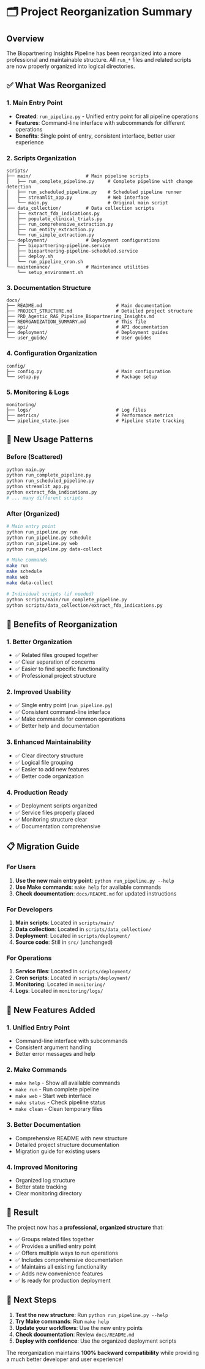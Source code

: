 # 🗂️ Project Reorganization Summary

## Overview

The Biopartnering Insights Pipeline has been reorganized into a more professional and maintainable structure. All `run_*` files and related scripts are now properly organized into logical directories.

## ✅ What Was Reorganized

### 1. **Main Entry Point**
- **Created**: `run_pipeline.py` - Unified entry point for all pipeline operations
- **Features**: Command-line interface with subcommands for different operations
- **Benefits**: Single point of entry, consistent interface, better user experience

### 2. **Scripts Organization**
```
scripts/
├── main/                    # Main pipeline scripts
│   ├── run_complete_pipeline.py     # Complete pipeline with change detection
│   ├── run_scheduled_pipeline.py    # Scheduled pipeline runner
│   ├── streamlit_app.py             # Web interface
│   └── main.py                      # Original main script
├── data_collection/         # Data collection scripts
│   ├── extract_fda_indications.py
│   ├── populate_clinical_trials.py
│   ├── run_comprehensive_extraction.py
│   ├── run_entity_extraction.py
│   └── run_simple_extraction.py
├── deployment/              # Deployment configurations
│   ├── biopartnering-pipeline.service
│   ├── biopartnering-pipeline-scheduled.service
│   ├── deploy.sh
│   └── run_pipeline_cron.sh
└── maintenance/             # Maintenance utilities
    └── setup_environment.sh
```

### 3. **Documentation Structure**
```
docs/
├── README.md                           # Main documentation
├── PROJECT_STRUCTURE.md                # Detailed project structure
├── PRD_Agentic_RAG_Pipeline_Biopartnering_Insights.md
├── REORGANIZATION_SUMMARY.md           # This file
├── api/                                # API documentation
├── deployment/                         # Deployment guides
└── user_guide/                         # User guides
```

### 4. **Configuration Organization**
```
config/
├── config.py                           # Main configuration
└── setup.py                            # Package setup
```

### 5. **Monitoring & Logs**
```
monitoring/
├── logs/                               # Log files
├── metrics/                            # Performance metrics
└── pipeline_state.json                 # Pipeline state tracking
```

## 🚀 New Usage Patterns

### Before (Scattered)
```bash
python main.py
python run_complete_pipeline.py
python run_scheduled_pipeline.py
python streamlit_app.py
python extract_fda_indications.py
# ... many different scripts
```

### After (Organized)
```bash
# Main entry point
python run_pipeline.py run
python run_pipeline.py schedule
python run_pipeline.py web
python run_pipeline.py data-collect

# Make commands
make run
make schedule
make web
make data-collect

# Individual scripts (if needed)
python scripts/main/run_complete_pipeline.py
python scripts/data_collection/extract_fda_indications.py
```

## 🎯 Benefits of Reorganization

### 1. **Better Organization**
- ✅ Related files grouped together
- ✅ Clear separation of concerns
- ✅ Easier to find specific functionality
- ✅ Professional project structure

### 2. **Improved Usability**
- ✅ Single entry point (`run_pipeline.py`)
- ✅ Consistent command-line interface
- ✅ Make commands for common operations
- ✅ Better help and documentation

### 3. **Enhanced Maintainability**
- ✅ Clear directory structure
- ✅ Logical file grouping
- ✅ Easier to add new features
- ✅ Better code organization

### 4. **Production Ready**
- ✅ Deployment scripts organized
- ✅ Service files properly placed
- ✅ Monitoring structure clear
- ✅ Documentation comprehensive

## 📋 Migration Guide

### For Users
1. **Use the new main entry point**: `python run_pipeline.py --help`
2. **Use Make commands**: `make help` for available commands
3. **Check documentation**: `docs/README.md` for updated instructions

### For Developers
1. **Main scripts**: Located in `scripts/main/`
2. **Data collection**: Located in `scripts/data_collection/`
3. **Deployment**: Located in `scripts/deployment/`
4. **Source code**: Still in `src/` (unchanged)

### For Operations
1. **Service files**: Located in `scripts/deployment/`
2. **Cron scripts**: Located in `scripts/deployment/`
3. **Monitoring**: Located in `monitoring/`
4. **Logs**: Located in `monitoring/logs/`

## 🔧 New Features Added

### 1. **Unified Entry Point**
- Command-line interface with subcommands
- Consistent argument handling
- Better error messages and help

### 2. **Make Commands**
- `make help` - Show all available commands
- `make run` - Run complete pipeline
- `make web` - Start web interface
- `make status` - Check pipeline status
- `make clean` - Clean temporary files

### 3. **Better Documentation**
- Comprehensive README with new structure
- Detailed project structure documentation
- Migration guide for existing users

### 4. **Improved Monitoring**
- Organized log structure
- Better state tracking
- Clear monitoring directory

## 🎉 Result

The project now has a **professional, organized structure** that:
- ✅ Groups related files together
- ✅ Provides a unified entry point
- ✅ Offers multiple ways to run operations
- ✅ Includes comprehensive documentation
- ✅ Maintains all existing functionality
- ✅ Adds new convenience features
- ✅ Is ready for production deployment

## 🚀 Next Steps

1. **Test the new structure**: Run `python run_pipeline.py --help`
2. **Try Make commands**: Run `make help`
3. **Update your workflows**: Use the new entry points
4. **Check documentation**: Review `docs/README.md`
5. **Deploy with confidence**: Use the organized deployment scripts

The reorganization maintains **100% backward compatibility** while providing a much better developer and user experience!

